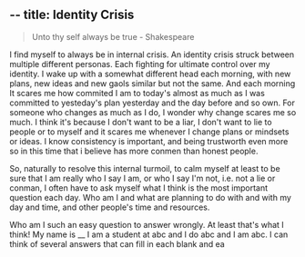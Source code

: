 --
title: Identity Crisis
--

> Unto thy self always be true - Shakespeare

I find myself to always be in internal crisis. An identity crisis struck between multiple different personas. Each fighting for ultimate control over my identity. I wake up with a somewhat different head each morning, with new plans, new ideas and new gaols similar but not the same. And each morning It scares me how commited I am to today's almost as much as I was committed to yesteday's plan yesterday and the day before and so own. For someone who changes as much as I do, I wonder why change scares me so much. I think it's because I don't want to be a liar, I don't want to lie to people or to myself and it scares me whenever I change plans or mindsets or ideas. I know consistency is important, and being trustworth even more so in this time that i believe has more conmen than honest people. 

So, naturally to resolve this internal turmoil, to calm myself at least to be sure that I am really who I say I am, or who I say I'm not, i.e. not a lie or conman, I often have to ask myself what I think is the most important question each day. Who am I and what are planning to do with and with my day and time, and other people's time and resources. 

Who am I such an easy question to answer wrongly. At least that's what I think! My name is __ I am a student at abc and I do abc and I am abc. I can think of several answers that can fill in each blank and ea 